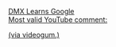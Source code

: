 ---
layout: post
wordpress_id: 1534
wordpress_url: http://noesbueno.com/archives/1534
date: '2012-09-21 13:00:37 -0500'
date_gmt: '2012-09-21 18:00:37 -0500'
body: |
  <p><a href="http://ratsoff.com/post/31961859909">DMX Learns Google<br />
  Most valid YouTube comment:</p>
  <p>(via videogum.)</a></p>
---